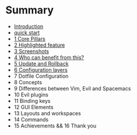 # Summary

* [Introduction](README.md)
* [quick start](quick-start.md)
* [1 Core Pillars](core-pillars.md)
* [2 Highlighted feature](highlighted-feature.md)
* [3 Screenshots](screenshots.md)
* [4 Who can benefit from this?](who-can-benefit-from-this.md)
* [5 Update and Rollback](update-and-rollback.md)
* [6 Configuration layers](configuration-layers.md)
* 7 Dotfile Configuration
* 8 Concepts
* 9 Differences between Vim, Evil and Spacemacs
* 10 Evil plugins
* 11 Binding keys
* 12 GUI Elements
* 13 Layouts and workspaces
* 14 Commands
* 15 Achievements && 16 Thank you

